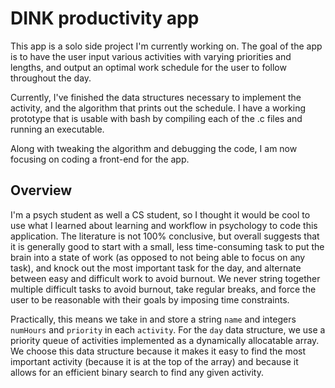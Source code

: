 # DINK productivity app

This app is a solo side project I'm currently working on. The goal of the app is to have the user input various activities with varying priorities and lengths, and output an optimal work schedule for the user to follow throughout the day.  

Currently, I've finished the data structures necessary to implement the activity, and the algorithm that prints out the schedule. I have a working prototype that is usable with bash by compiling each of the .c files and running an executable. 

Along with tweaking the algorithm and debugging the code, I am now focusing on coding a front-end for the app. 

## Overview

I'm a psych student as well a CS student, so I thought it would be cool to use what I learned about learning and workflow in psychology to code this application. The literature is not 100% conclusive, but overall suggests that it is generally good to start with a small, less time-consuming task to put the brain into a state of work (as opposed to not being able to focus on any task), and knock out the most important task for the day, and alternate between easy and difficult work to avoid burnout. We never string together multiple difficult tasks to avoid burnout, take regular breaks, and force the user to be reasonable with their goals by imposing time constraints. 

Practically, this means we take in and store a string `name` and integers `numHours` and `priority` in each `activity`. For the `day` data structure, we use a priority queue of activities implemented as a dynamically allocatable array. We choose this data structure because it makes it easy to find the most important activity (because it is at the top of the array) and because it allows for an efficient binary search to find any given activity.